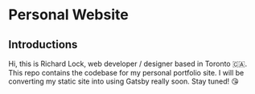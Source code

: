 # Personal Website

## Introductions

Hi, this is Richard Lock, web developer / designer based in Toronto 🇨🇦. This repo contains the codebase for my personal portfolio site. I will be converting my static site into using Gatsby really soon. Stay tuned! 😘
